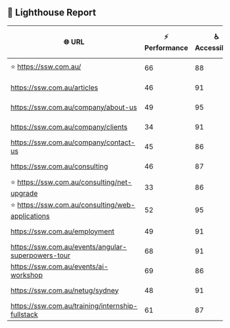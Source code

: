 ## 🚀 Lighthouse Report

| 🌐 URL | ⚡ Performance | ♿ Accessibility | ✅ Best Practices | 🔍 SEO | 📦 Bundle Size | 🗑️ Unused Bundle |
| --- | ----------- | ------------- | -------------- | --- | ---------------- | ---------------- |
| ⭐ https://ssw.com.au/ | 66 | 88 | 74 | 92 | 8.03 MB | 5.00 MB |
| https://ssw.com.au/articles | 46 | 91 | 74 | 83 | 4.60 MB | 2.26 MB |
| https://ssw.com.au/company/about-us | 49 | 95 | 74 | 92 | 4.45 MB | 2.16 MB |
| https://ssw.com.au/company/clients | 34 | 91 | 74 | 92 | 4.81 MB | 2.42 MB |
| https://ssw.com.au/company/contact-us | 45 | 86 | 74 | 85 | 8.03 MB | 5.00 MB |
| https://ssw.com.au/consulting | 46 | 87 | 70 | 92 | 8.05 MB | 4.97 MB |
| ⭐ https://ssw.com.au/consulting/net-upgrade | 33 | 86 | 56 | 85 | 8.05 MB | 4.97 MB |
| ⭐ https://ssw.com.au/consulting/web-applications | 52 | 95 | 74 | 85 | 4.75 MB | 2.34 MB |
| https://ssw.com.au/employment | 49 | 91 | 74 | 92 | 4.72 MB | 2.20 MB |
| https://ssw.com.au/events/angular-superpowers-tour | 68 | 91 | 70 | 92 | 7.77 MB | 4.80 MB |
| https://ssw.com.au/events/ai-workshop | 69 | 86 | 70 | 85 | 7.77 MB | 4.80 MB |
| https://ssw.com.au/netug/sydney | 48 | 91 | 74 | 85 | 4.88 MB | 2.45 MB |
| https://ssw.com.au/training/internship-fullstack | 61 | 87 | 74 | 92 | 4.47 MB | 2.17 MB |